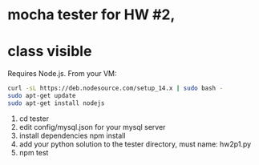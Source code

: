 # mocha tester for HW #2,
# class visible

Requires Node.js.  From your VM:

```bash
curl -sL https://deb.nodesource.com/setup_14.x | sudo bash -
sudo apt-get update
sudo apt-get install nodejs
```

1. cd tester
1. edit config/mysql.json for your mysql server
1. install dependencies
    npm install
1. add your python solution to the tester directory, must name: hw2p1.py
1. npm test
